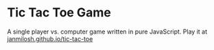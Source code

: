# Tic Tac Toe Game

A single player vs. computer game written in pure JavaScript. Play it at [janmilosh.github.io/tic-tac-toe](https://janmilosh.github.io/tic-tac-toe)